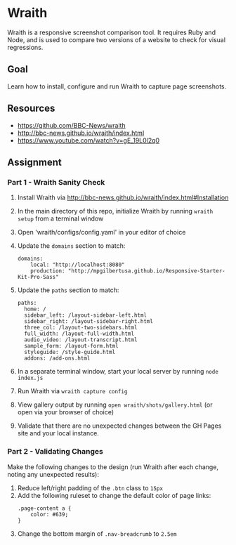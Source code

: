 # Wraith
Wraith is a responsive screenshot comparison tool. It requires Ruby and Node, and is used to compare two versions of a website to check for visual regressions.

## Goal
Learn how to install, configure and run Wraith to capture page screenshots.

## Resources
- https://github.com/BBC-News/wraith
- http://bbc-news.github.io/wraith/index.html
- https://www.youtube.com/watch?v=gE_19L0l2q0

## Assignment 

### Part 1 - Wraith Sanity Check 

1. Install Wraith via http://bbc-news.github.io/wraith/index.html#Installation
2. In the main directory of this repo, initialize Wraith by running `wraith setup` from a terminal window
3. Open 'wraith/configs/config.yaml' in your editor of choice
4. Update the `domains` section to match:

    ```
    domains:
        local: "http://localhost:8080"
        production: "http://mpgilbertusa.github.io/Responsive-Starter-Kit-Pro-Sass"
    ```

5. Update the `paths` section to match: 

    ```
    paths:
      home: /
      sidebar_left: /layout-sidebar-left.html
      sidebar_right: /layout-sidebar-right.html
      three_col: /layout-two-sidebars.html
      full_width: /layout-full-width.html
      audio_video: /layout-transcript.html
      sample_form: /layout-form.html
      styleguide: /style-guide.html
      addons: /add-ons.html
    ```

6. In a separate terminal window, start your local server by running `node index.js`
7. Run Wraith via `wraith capture config`
8. View gallery output by running `open wraith/shots/gallery.html` (or open via your browser of choice)
9. Validate that there are no unexpected changes between the GH Pages site and your local instance. 

### Part 2 - Validating Changes

Make the following changes to the design (run Wraith after each change, noting any unexpected results):

1. Reduce left/right padding of the `.btn` class to `15px`
2. Add the following ruleset to change the default color of page links:
    ```
    .page-content a {
        color: #639;
    }
    ```
3. Change the bottom margin of `.nav-breadcrumb` to `2.5em`

